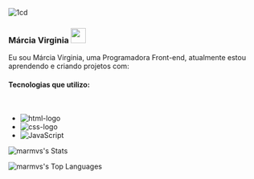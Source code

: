 
![1cd](https://user-images.githubusercontent.com/108832860/236526799-9183b5f3-1f13-4c80-8f17-6e73f198b73a.gif)

### Márcia Virginia <img src="https://github.com/TheDudeThatCode/TheDudeThatCode/blob/master/Assets/Mario_Hello_Big.gif" width="30px">
Eu sou Márcia Virginia, uma Programadora Front-end, atualmente estou aprendendo e criando projetos com:

#### Tecnologias que utilizo:
<br>


- <img src="https://img.shields.io/badge/HTML5-E34F26?style=for-the-badge&logo=html5&logoColor=white" alt="html-logo"/>
- <img src="https://img.shields.io/badge/CSS3-1572B6?style=for-the-badge&logo=css3&logoColor=white" alt="css-logo"/>
- ![JavaScript](https://img.shields.io/badge/javascript-%23323330.svg?style=for-the-badge&logo=javascript&logoColor=%23F7DF1E)
 
![marmvs's Stats](https://github-readme-stats.vercel.app/api?username=marmvs&theme=cobalt&show_icons=true&hide_border=false&count_private=false) 



![marmvs's Top Languages](https://github-readme-stats.vercel.app/api/top-langs/?username=marmvs&theme=cobalt&show_icons=true&hide_border=false&layout=compact)


